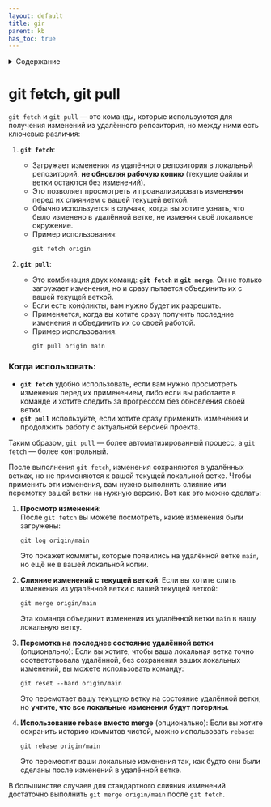 ```yaml
---
layout: default
title: gir
parent: kb
has_toc: true
---
```

<details close markdown="block">
  <summary>
    Содержание
  </summary>
  {: .text-delta }
1. TOC
{:toc}
</details>

# git fetch, git pull 
`git fetch` и `git pull` — это команды, которые используются для получения изменений из удалённого репозитория, но между ними есть ключевые различия:

1. **`git fetch`**:
   - Загружает изменения из удалённого репозитория в локальный репозиторий, **не обновляя рабочую копию** (текущие файлы и ветки остаются без изменений).
   - Это позволяет просмотреть и проанализировать изменения перед их слиянием с вашей текущей веткой.
   - Обычно используется в случаях, когда вы хотите узнать, что было изменено в удалённой ветке, не изменяя своё локальное окружение.
   - Пример использования:
     ```
     git fetch origin
     ```

2. **`git pull`**:
   - Это комбинация двух команд: **`git fetch`** и **`git merge`**. Он не только загружает изменения, но и сразу пытается объединить их с вашей текущей веткой.
   - Если есть конфликты, вам нужно будет их разрешить.
   - Применяется, когда вы хотите сразу получить последние изменения и объединить их со своей работой.
   - Пример использования:
     ```
     git pull origin main
     ```

### Когда использовать:
- **`git fetch`** удобно использовать, если вам нужно просмотреть изменения перед их применением, либо если вы работаете в команде и хотите следить за прогрессом без обновления своей ветки.
- **`git pull`** используйте, если хотите сразу применить изменения и продолжить работу с актуальной версией проекта.

Таким образом, `git pull` — более автоматизированный процесс, а `git fetch` — более контрольный.

После выполнения `git fetch`, изменения сохраняются в удалённых ветках, но не применяются к вашей текущей локальной ветке. Чтобы применить эти изменения, вам нужно выполнить слияние или перемотку вашей ветки на нужную версию. Вот как это можно сделать:

1. **Просмотр изменений**:  
   После `git fetch` вы можете посмотреть, какие изменения были загружены:
   ```
   git log origin/main
   ```
   Это покажет коммиты, которые появились на удалённой ветке `main`, но ещё не в вашей локальной копии.

2. **Слияние изменений с текущей веткой**:
   Если вы хотите слить изменения из удалённой ветки с вашей текущей веткой:
   ```
   git merge origin/main
   ```
   Эта команда объединит изменения из удалённой ветки `main` в вашу локальную ветку.

3. **Перемотка на последнее состояние удалённой ветки** (опционально):
   Если вы хотите, чтобы ваша локальная ветка точно соответствовала удалённой, без сохранения ваших локальных изменений, вы можете использовать команду:
   ```
   git reset --hard origin/main
   ```
   Это перемотает вашу текущую ветку на состояние удалённой ветки, но **учтите, что все локальные изменения будут потеряны**.

4. **Использование rebase вместо merge** (опционально):
   Если вы хотите сохранить историю коммитов чистой, можно использовать `rebase`:
   ```
   git rebase origin/main
   ```
   Это переместит ваши локальные изменения так, как будто они были сделаны после изменений в удалённой ветке.

В большинстве случаев для стандартного слияния изменений достаточно выполнить `git merge origin/main` после `git fetch`.